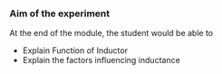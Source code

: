 ### Aim of the experiment

At the end of the module, the student would be able to
- Explain Function of Inductor
- Explain the factors influencing inductance